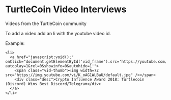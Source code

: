 # TurtleCoin Video Interviews
Videos from the TurtleCoin community

To add a video add an li with the youtube video id. 

Example:

 ```
<li>
   <a href="javascript:void();" onClick="document.getElementById('vid_frame').src='https://youtube.com/embed/K_oAG1WLBaU?autoplay=1&rel=0&showinfo=0&autohide=1'">
     <span class="vid-thumb"><img width=72 src="https://img.youtube.com/vi/K_oAG1WLBaU/default.jpg" /></span>
     <div class="desc">Crypto Influence Award 2018: Turtlecoin (Discord) Wins Best Discord/Telegram</div>
   </a>
</li>
  ```
                      
